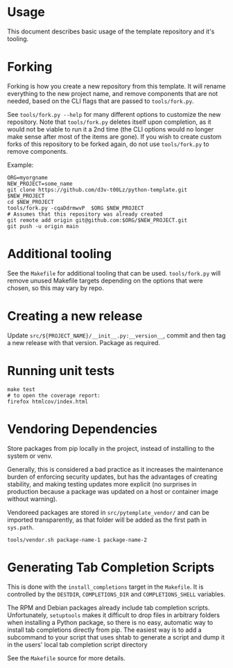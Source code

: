 # Usage
This document describes basic usage of the template repository and it's
tooling.

# Forking
Forking is how you create a new repository from this template.  It will
rename everything to the new project name, and remove components that are not
needed, based on the CLI flags that are passed to `tools/fork.py`.

See `tools/fork.py --help` for many different options to customize the new
repository.  Note that `tools/fork.py` deletes itself upon completion, as it
would not be viable to run it a 2nd time (the CLI options would no longer make
sense after most of the items are gone).  If you wish to create custom forks of
this repository to be forked again, do not use `tools/fork.py` to remove
components.

Example:
```
ORG=myorgname
NEW_PROJECT=some_name
git clone https://github.com/d3v-t00Lz/python-template.git $NEW_PROJECT
cd $NEW_PROJECT
tools/fork.py -cqaDdrmwvP  $ORG $NEW_PROJECT
# Assumes that this repository was already created
git remote add origin git@github.com:$ORG/$NEW_PROJECT.git
git push -u origin main
```

# Additional tooling
See the `Makefile` for additional tooling that can be used.  `tools/fork.py`
will remove unused Makefile targets depending on the options that were chosen,
so this may vary by repo.

# Creating a new release
Update `src/${PROJECT_NAME}/__init__.py:__version__`, commit and then tag
a new release with that version.  Package as required.

# Running unit tests
```
make test
# to open the coverage report:
firefox htmlcov/index.html
```

# Vendoring Dependencies
Store packages from pip locally in the project, instead of installing to the
system or venv.

Generally, this is considered a bad practice as it increases
the maintenance burden of enforcing security updates, but
has the advantages of creating stability, and making testing updates
more explicit (no surprises in production because a package was updated
on a host or container image without warning).

Vendoreed packages are stored in `src/pytemplate_vendor/` and can be imported
transparently, as that folder will be added as the first path in `sys.path`.
```
tools/vendor.sh package-name-1 package-name-2
```

# Generating Tab Completion Scripts
This is done with the `install_completions` target in the `Makefile`.  It is
controlled by the `DESTDIR`, `COMPLETIONS_DIR` and `COMPLETIONS_SHELL`
variables.

The RPM and Debian packages already include tab completion scripts.
Unfortunately, `setuptools` makes it difficult to drop files in arbitrary
folders when installing a Python package, so there is no easy, automatic
way to install tab completions directly from pip.  The easiest way is to
add a subcommand to your script that uses shtab to generate a script and
dump it in the users' local tab completion script directory

See the `Makefile` source for more details.

